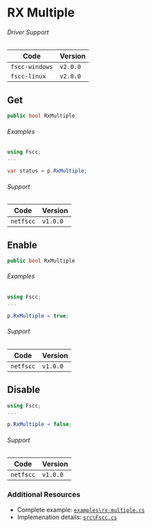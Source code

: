 # RX Multiple

###### Driver Support
| Code           | Version
| -------------- | --------
| `fscc-windows` | `v2.0.0` 
| `fscc-linux`   | `v2.0.0` 


## Get
```c#
public bool RxMultiple
```

###### Examples
```c#
using Fscc;
...

var status = p.RxMultiple;
```

###### Support
| Code           | Version
| -------------- | --------
| `netfscc`        | `v1.0.0`


## Enable
```c#
public bool RxMultiple
```

###### Examples
```c#
using Fscc;
...

p.RxMultiple = true;
```

###### Support
| Code           | Version
| -------------- | --------
| `netfscc`        | `v1.0.0`


## Disable
```c#
using Fscc;
...

p.RxMultiple = false;
```

###### Support
| Code           | Version
| -------------- | --------
| `netfscc`        | `v1.0.0`


### Additional Resources
- Complete example: [`examples\rx-multiple.cs`](https://github.com/commtech/netfscc/blob/master/examples/rx-multiple/rx-multiple.cs)
- Implemenation details: [`src\Fscc.cs`](https://github.com/commtech/netfscc/blob/master/src/Fscc.cs)
